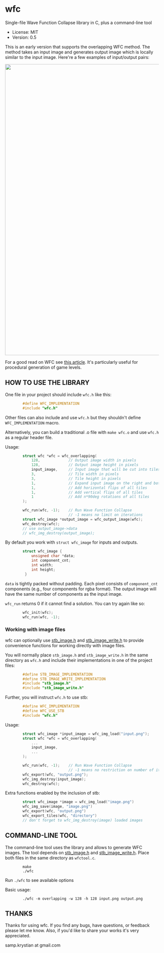 # wfc

Single-file Wave Function Collapse library in C, plus a command-line tool

- License: MIT
- Version: 0.5

This is an early version that supports the overlapping WFC method.
The method takes an input image and generates output image which is
locally similar to the input image. Here're a few examples of
input/output pairs:

<img width="950px" src="https://user-images.githubusercontent.com/947457/116161084-6f546e00-a6f3-11eb-87d8-3ed9c2c7e26c.png">

For a good read on WFC see [this
article](https://www.gridbugs.org/wave-function-collapse/). It's particularly
useful for procedural generation of game levels.

## HOW TO USE THE LIBRARY

One file in your project should include `wfc.h` like this:

```c
        #define WFC_IMPLEMENTATION
        #include "wfc.h"
```

Other files can also include and use `wfc.h` but they shouldn't define
`WFC_IMPLEMENTATION` macro.

Alternatively, you can build a traditional .o file with `make wfc.o` and use
`wfc.h` as a regular header file.

Usage:

```c
        struct wfc *wfc = wfc_overlapping(
            128,             // Output image width in pixels
            128,             // Output image height in pixels
            input_image,     // Input image that will be cut into tiles
            3,               // Tile width in pixels
            3,               // Tile height in pixels
            1,               // Expand input image on the right and bottom
            1,               // Add horizontal flips of all tiles
            1,               // Add vertical flips of all tiles
            1                // Add n*90deg rotations of all tiles
        );

        wfc_run(wfc, -1);    // Run Wave Function Collapse
                             // -1 means no limit on iterations
        struct wfc_image *output_image = wfc_output_image(wfc);
        wfc_destroy(wfc);
        // use output_image->data
        // wfc_img_destroy(output_image);
```

By default you work with `struct wfc_image` for inputs and outputs.

```c
        struct wfc_image {
            unsigned char *data;
            int component_cnt;
            int width;
            int height;
         }
```

`data` is tightly packed without padding. Each pixel consists of
`component_cnt` components (e.g., four components for rgba format).
The output image will have the same number of components as the input
image.

`wfc_run` returns 0 if it cannot find a solution. You can try again like so:

```c
        wfc_init(wfc);
        wfc_run(wfc, -1);
```

### Working with image files

wfc can optionally use [stb_image.h](https://github.com/nothings/stb) and [stb_image_write.h](https://github.com/nothings/stb) to provide
convenience functions for working directly with image files.

You will normally place `stb_image.h` and `stb_image_write.h` in the same
directory as `wfc.h` and include their implementations in one of the
project files:

```c
        #define STB_IMAGE_IMPLEMENTATION
        #define STB_IMAGE_WRITE_IMPLEMENTATION
        #include "stb_image.h"
        #include "stb_image_write.h"
```

Further, you will instruct `wfc.h` to use stb:

```c
        #define WFC_IMPLEMENTATION
        #define WFC_USE_STB
        #include "wfc.h"
```

Usage:

```c
        struct wfc_image *input_image = wfc_img_load("input.png");
        struct wfc *wfc = wfc_overlapping(
            ...
            input_image,
            ...
        );

        wfc_run(wfc, -1);    // Run Wave Function Collapse
                             // -1 means no restriction on number of iterations
        wfc_export(wfc, "output.png");
        wfc_img_destroy(input_image);
        wfc_destroy(wfc);
```

Extra functions enabled by the inclusion of stb:

```c
        struct wfc_image *image = wfc_img_load("image.png")
        wfc_img_save(image, "image.png")
        wfc_export(wfc, "output.png")
        wfc_export_tiles(wfc, "directory")
        // don't forget to wfc_img_destroy(image) loaded images
```

## COMMAND-LINE TOOL

The command-line tool uses the library and allows to generate WFC images.
The tool depends on [stb_image.h](https://github.com/nothings/stb)
and [stb_image_write.h](https://github.com/nothings/stb). Place both files in the same
directory as `wfctool.c`.

```
        make
        ./wfc
```

Run `./wfc` to see available options


Basic usage:

```
        ./wfc -m overlapping -w 128 -h 128 input.png output.png
```

## THANKS

Thanks for using wfc. If you find any bugs, have questions, or feedback please
let me know. Also, if you'd like to share your works it's very appreciated.

samp.krystian at gmail.com

